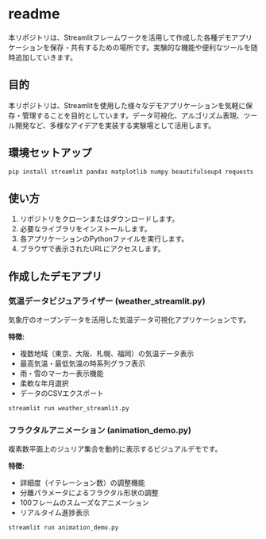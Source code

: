 # readme　　

本リポジトリは、Streamlitフレームワークを活用して作成した各種デモアプリケーションを保存・共有するための場所です。実験的な機能や便利なツールを随時追加していきます。

## 目的

本リポジトリは、Streamlitを使用した様々なデモアプリケーションを気軽に保存・管理することを目的としています。データ可視化、アルゴリズム表現、ツール開発など、多様なアイデアを実装する実験場として活用します。

## 環境セットアップ

```bash
pip install streamlit pandas matplotlib numpy beautifulsoup4 requests
```

## 使い方
1. リポジトリをクローンまたはダウンロードします。
2. 必要なライブラリをインストールします。
3. 各アプリケーションのPythonファイルを実行します。
4. ブラウザで表示されたURLにアクセスします。

## 作成したデモアプリ

### 気温データビジュアライザー (weather_streamlit.py)

気象庁のオープンデータを活用した気温データ可視化アプリケーションです。

**特徴:**
- 複数地域（東京、大阪、札幌、福岡）の気温データ表示
- 最高気温・最低気温の時系列グラフ表示
- 雨・雪のマーカー表示機能
- 柔軟な年月選択
- データのCSVエクスポート

```bash
streamlit run weather_streamlit.py
```

### フラクタルアニメーション (animation_demo.py)

複素数平面上のジュリア集合を動的に表示するビジュアルデモです。

**特徴:**
- 詳細度（イテレーション数）の調整機能
- 分離パラメータによるフラクタル形状の調整
- 100フレームのスムーズなアニメーション
- リアルタイム進捗表示

```bash
streamlit run animation_demo.py
